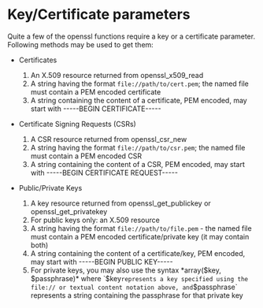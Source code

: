 Key/Certificate parameters
==========================

Quite a few of the openssl functions require a key or a certificate
parameter. Following methods may be used to get them:

-   Certificates

    1.  <span class="simpara"> An X.509 resource returned from <span
        class="function">openssl\_x509\_read</span> </span>
    2.  <span class="simpara">A string having the format
        `file://path/to/cert.pem`; the named file must contain a PEM
        encoded certificate </span>
    3.  <span class="simpara"> A string containing the content of a
        certificate, PEM encoded, may start with -----BEGIN
        CERTIFICATE----- </span>

-   Certificate Signing Requests (CSRs)

    1.  <span class="simpara"> A CSR resource returned from <span
        class="function">openssl\_csr\_new</span> </span>
    2.  <span class="simpara">A string having the format
        `file://path/to/csr.pem`; the named file must contain a PEM
        encoded CSR </span>
    3.  <span class="simpara"> A string containing the content of a CSR,
        PEM encoded, may start with -----BEGIN CERTIFICATE REQUEST-----
        </span>

-   Public/Private Keys

    1.  <span class="simpara">A key resource returned from <span
        class="function">openssl\_get\_publickey</span> or <span
        class="function">openssl\_get\_privatekey</span> </span>
    2.  <span class="simpara">For public keys only: an X.509
        resource</span>
    3.  <span class="simpara">A string having the format
        `file://path/to/file.pem` - the named file must contain a PEM
        encoded certificate/private key (it may contain both) </span>
    4.  <span class="simpara"> A string containing the content of a
        certificate/key, PEM encoded, may start with -----BEGIN PUBLIC
        KEY----- </span>
    5.  <span class="simpara"> For private keys, you may also use the
        syntax *array($key, $passphrase)* where `$key` represents a key
        specified using the file:// or textual content notation above,
        and `$passphrase` represents a string containing the passphrase
        for that private key </span>
